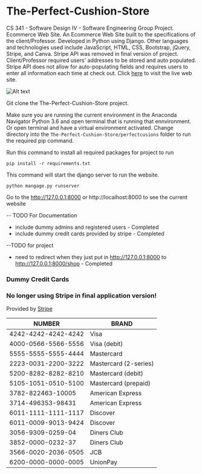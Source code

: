 # The-Perfect-Cushion-Store
CS 341 - Software Design IV - Software Engineering Group Project. Ecommerce Web Site.
An Ecommerce Web Site built to the specifications of the client/Professor. Developed in Python using Django. 
Other languages and technologies used include JavaScript, HTML, CSS, Bootstrap, jQuery, Stripe, and Canva. 
Stripe API was removed in final version of project. Client/Professor required users' addresses to be stored and auto populated. 
Stripe API does not allow for auto-populating fields and requires users to enter all information each time at check out.
Click [here](http://ethanlor.pythonanywhere.com/shop/) to visit the live web site.

![Alt text](https://github.com/lor-ethan/The-Perfect-Cushion-Store/blob/master/Cushion%20Store.png)

Git clone the The-Perfect-Cushion-Store project.

Make sure you are running the current environment in the Anaconda Navigator Python 3.6 and open terminal that is running that ennvironment. 
Or open terminal and have a virtual environment activated. Change directory into the `The-Perfect-Cushion-Store/perfectcusions` folder to 
run the required pip command.

Run this command to install all required packages for project to run
```
pip install -r requirements.txt
```

This command will start the django server to run the website.
```
python mangage.py runserver
```
Go to the http://127.0.0.1:8000 or  http://localhost:8000 to see the current website

-- TODO For Documentation
- include dummy admins and registered users - Completed
- include dummy credit cards provided by stripe - Completed

--TODO for project
- need to redirect when they just put in http://127.0.0.1:8000 to http://127.0.0.1:8000/shop - Completed

### Dummy Credit Cards
### No longer using Stripe in final application version!
Provided by [Stripe](https://stripe.com/docs/testing)

|NUMBER          |BRAND        |
|----------------|-------------|
|4242-4242-4242-4242|Visa      |
|4000-0566-5566-5556|	Visa (debit)|
|5555-5555-5555-4444|	Mastercard|
|2223-0031-2200-3222|	Mastercard (2-series)|
|5200-8282-8282-8210|	Mastercard (debit)|
|5105-1051-0510-5100|	Mastercard (prepaid)|
|3782-822463-10005|	American Express|
|3714-496353-98431|	American Express|
|6011-1111-1111-1117|	Discover|
|6011-0009-9013-9424|	Discover|
|3056-9309-0259-04|	Diners Club|
|3852-0000-0232-37|	Diners Club|
|3566-0020-2036-0505|	JCB|
|6200-0000-0000-0005|	UnionPay|

